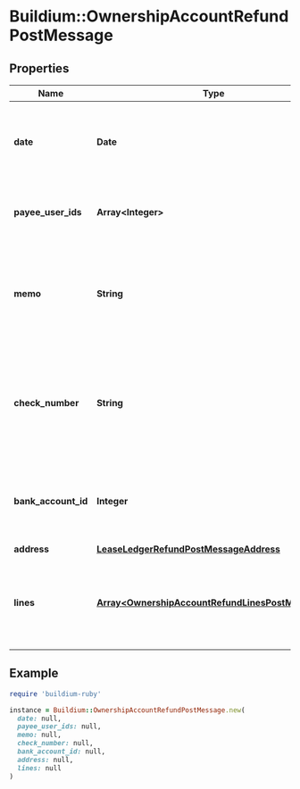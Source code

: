 # Buildium::OwnershipAccountRefundPostMessage

## Properties

| Name | Type | Description | Notes |
| ---- | ---- | ----------- | ----- |
| **date** | **Date** | The date of the refund. The date must be formatted as YYYY-MM-DD. |  |
| **payee_user_ids** | **Array&lt;Integer&gt;** | Unique identifiers of the users receiving the refund. |  |
| **memo** | **String** | A brief note describing the reason for the refund. The value cannot exceed 65 characters. | [optional] |
| **check_number** | **String** | Check number associated with the refund, if applicable. The value cannot exceed 30 characters. | [optional] |
| **bank_account_id** | **Integer** | Unique identifier of the bank account the refund is issued from. |  |
| **address** | [**LeaseLedgerRefundPostMessageAddress**](LeaseLedgerRefundPostMessageAddress.md) |  |  |
| **lines** | [**Array&lt;OwnershipAccountRefundLinesPostMessage&gt;**](OwnershipAccountRefundLinesPostMessage.md) | A collection of line items included in the refund. At least one line item is required. |  |

## Example

```ruby
require 'buildium-ruby'

instance = Buildium::OwnershipAccountRefundPostMessage.new(
  date: null,
  payee_user_ids: null,
  memo: null,
  check_number: null,
  bank_account_id: null,
  address: null,
  lines: null
)
```

